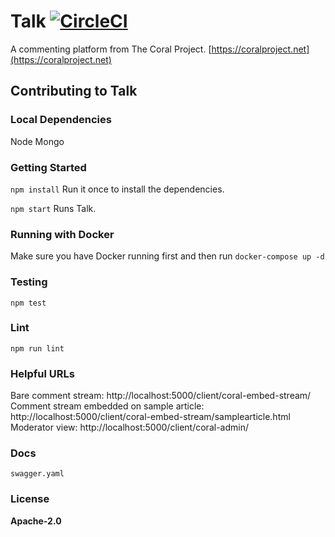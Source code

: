 # Talk [![CircleCI](https://circleci.com/gh/coralproject/talk.svg?style=svg)](https://circleci.com/gh/coralproject/talk)
A commenting platform from The Coral Project. [https://coralproject.net](https://coralproject.net)

## Contributing to Talk

### Local Dependencies
Node
Mongo

### Getting Started
`npm install`
Run it once to install the dependencies.

`npm start`
Runs Talk.

### Running with Docker
Make sure you have Docker running first and then run `docker-compose up -d`

### Testing
`npm test`

### Lint
`npm run lint`

### Helpful URLs
Bare comment stream: http://localhost:5000/client/coral-embed-stream/
Comment stream embedded on sample article: http://localhost:5000/client/coral-embed-stream/samplearticle.html
Moderator view: http://localhost:5000/client/coral-admin/

### Docs
`swagger.yaml`

### License
**Apache-2.0**
